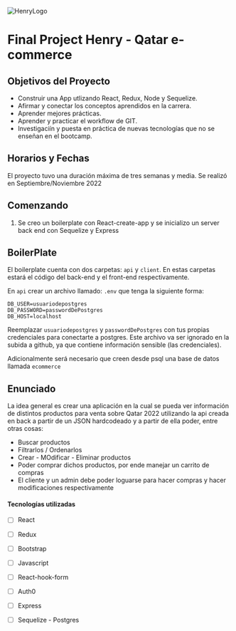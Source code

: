 ![HenryLogo](https://d31uz8lwfmyn8g.cloudfront.net/Assets/logo-henry-white-lg.png)

# Final Project Henry - Qatar e-commerce


## Objetivos del Proyecto

- Construir una App utlizando React, Redux, Node y Sequelize.
- Afirmar y conectar los conceptos aprendidos en la carrera.
- Aprender mejores prácticas.
- Aprender y practicar el workflow de GIT.
- Investigaciín y puesta en práctica de nuevas tecnologías que no se enseñan en el bootcamp.

## Horarios y Fechas

El proyecto tuvo una duración máxima de tres semanas y media. Se realizó en Septiembre/Noviembre 2022

## Comenzando

1. Se creo un boilerplate con React-create-app y se inicializo un server back end con Sequelize y Express


## BoilerPlate

El boilerplate cuenta con dos carpetas: `api` y `client`. En estas carpetas estará el código del back-end y el front-end respectivamente.

En `api` crear un archivo llamado: `.env` que tenga la siguiente forma:

```env
DB_USER=usuariodepostgres
DB_PASSWORD=passwordDePostgres
DB_HOST=localhost
```

Reemplazar `usuariodepostgres` y `passwordDePostgres` con tus propias credenciales para conectarte a postgres. Este archivo va ser ignorado en la subida a github, ya que contiene información sensible (las credenciales).

Adicionalmente será necesario que creen desde psql una base de datos llamada `ecommerce`



## Enunciado

La idea general es crear una aplicación en la cual se pueda ver información de  distintos productos para venta sobre Qatar 2022 utilizando la api creada en back a partir de un JSON hardcodeado y a partir de ella poder, entre otras cosas:

- Buscar productos
- Filtrarlos / Ordenarlos
- Crear - MOdificar - Eliminar productos
- Poder comprar dichos productos, por ende manejar un carrito de compras
- El cliente y un admin debe poder loguarse para hacer compras y hacer modificaciones respectivamente


#### Tecnologías utilizadas

- [ ] React
- [ ] Redux
- [ ] Bootstrap
- [ ] Javascript
- [ ] React-hook-form
- [ ] Auth0
- [ ] Express
- [ ] Sequelize - Postgres


